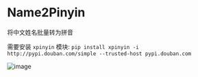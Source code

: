 # Name2Pinyin
将中文姓名批量转为拼音



需要安装 `xpinyin` 模块: `pip install xpinyin -i http://pypi.douban.com/simple --trusted-host pypi.douban.com`

![image](https://user-images.githubusercontent.com/39295496/177243474-fec0db57-3d91-4c8a-a1f7-9a47d8ad84a1.png)
